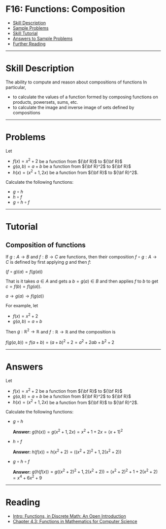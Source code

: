 # F16: Functions: Composition


* [Skill Description](#skill-description)
* [Sample Problems](#Sample-Problems)
* [Skill Tutorial](#Tutorial)
* [Answers to Sample Problems](#Answers)
* [Further Reading](#Reading)

---

# Skill Description
The ability to compute and reason about compositions of functions In particular, 
* to calculate the values of a function formed by composing functions on products, powersets, sums, etc.
* to calculate the image and inverse image of sets defined by compositions

---

# Problems
Let
* $f(x) = x^2+2$ be a function from ${\bf R}$ to ${\bf R}$
* $g(a,b) = a+b$ be a function from ${\bf R}^2$ to ${\bf R}$
* $h(x) = (x^2+1, 2x)$ be a function from ${\bf R}$ to ${\bf R}^2$.

Calculate the following functions:
* $g\circ h$
* $h\circ f$
* $g \circ h \circ f$

---

# Tutorial

## Composition of functions
If $g:A\rightarrow B$ and $f:B \rightarrow C$ are functions, then their composition $f\circ g:A\rightarrow C$
is defined by first applying $g$ and then $f$:

$(f\circ g)(a) = f(g(a))$

That is it takes $a\in A$ and gets a $b=g(a)\in B$ and then applies $f$ to $b$ to get $c=f(b) =f(g(a))$.

$a \rightarrow g(a) \rightarrow f(g(a))$

For example, let
* $f(x) = x^2+2$
* $g(a,b) = a+b$

Then $g:\mathbb{R}^2 \rightarrow \mathbb{R}$ and $f:\mathbb{R} \rightarrow \mathbb{R}$ and the composition is 

$f(g(a,b)) = f(a+b) = (a+b)^2+2 = a^2 + 2ab + b^2 + 2$

---

# Answers
Let
* $f(x) = x^2+2$ be a function from ${\bf R}$ to ${\bf R}$
* $g(a,b) = a+b$ be a function from ${\bf R}^2$ to ${\bf R}$
* $h(x) = (x^2+1, 2x)$ be a function from ${\bf R}$ to ${\bf R}^2$.

Calculate the following functions:
* $g\circ h$

  **Answer:**  $g(h(x)) = g(x^2+1, 2x) = x^2+1+2x = (x+1)^2$

* $h\circ f$

  **Answer:** $h(f(x)) = h(x^2+2) = ((x^2+2)^2+1, 2(x^2+2))$

* $g \circ h \circ f$

  **Answer:** $g(h(f(x)) = g((x^2+2)^2+1, 2(x^2+2)) = (x^2+2)^2+1 + 2(x^2+2) = x^4 + 6x^2 + 9$

---
# Reading

* [Intro: Functions, in Discrete Math: An Open Introduction](https://discrete.openmathbooks.org/dmoi3/sec_intro-functions.html)
* [Chapter 4.3: Functions in Mathematics for Computer Science](https://ocw.mit.edu/courses/6-042j-mathematics-for-computer-science-spring-2015/mit6_042js15_textbook.pdf)

